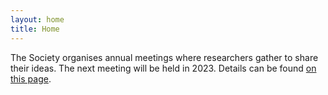 ```yaml
---
layout: home
title: Home
---
```


The Society organises annual meetings where researchers gather to share their ideas. The next meeting will be held in 2023. Details can be found [on this page](http://aistats.org/aistats2023/).
